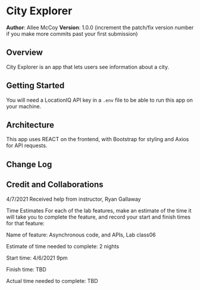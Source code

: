 # City Explorer

**Author**: Allee McCoy
**Version**: 1.0.0 (increment the patch/fix version number if you make more commits past your first submission)

## Overview
City Explorer is an app that lets users see information about a city.

## Getting Started
You will need a LocationIQ API key in a `.env` file to be able to run this app on your machine.

## Architecture
This app uses REACT on the frontend, with Bootstrap for styling and Axios for API requests.

## Change Log
<!-- Use this area to document the iterative changes made to your application as each feature is successfully implemented. Use time stamps. Here's an example:

01-01-2001 4:59pm - Application now has a fully-functional express server, with a GET route for the location resource. -->

## Credit and Collaborations
4/7/2021 Received help from instructor, Ryan Gallaway

Time Estimates
For each of the lab features, make an estimate of the time it will take you to complete the feature, and record your start and finish times for that feature:

Name of feature: Asynchronous code, and APIs, Lab class06

Estimate of time needed to complete: 2 nights

Start time: 4/6/2021 9pm

Finish time: TBD

Actual time needed to complete: TBD
